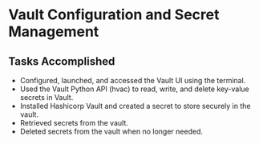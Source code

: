# Vault Configuration and Secret Management

## Tasks Accomplished

- Configured, launched, and accessed the Vault UI using the terminal.
- Used the Vault Python API (hvac) to read, write, and delete key-value secrets in Vault.
- Installed Hashicorp Vault and created a secret to store securely in the vault.
- Retrieved secrets from the vault.
- Deleted secrets from the vault when no longer needed.